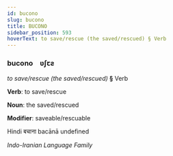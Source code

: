 ```yaml
---
id: bucono
slug: bucono
title: BUCONO
sidebar_position: 593
hoverText: to save/rescue (the saved/rescued) § Verb
---
```


### bucono&emsp;<span kind="abugida">ʋʃꞇƨ</span>

*to save/rescue (the saved/rescued)* **§** Verb

**Verb**: to save/rescue

**Noun**: the saved/rescued

**Modifier**: saveable/rescuable

Hindi बचाना bacānā undefined

*Indo-Iranian Language Family*